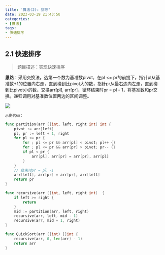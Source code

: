 ```yaml
---
title: '算法(2): 排序'
date: 2023-03-19 21:43:50
categories:
- [算法]
tags:
- 快速排序
---
```

## 2.1 快速排序
> 题目描述：实现快速排序

**思路**：采用交换法，选第一个数为基准数pivot，在pl <= pr的前提下，指针pl从基准数+1的位置向右走，直到碰到比pivot大的数，指针pr从最右边向左走，直到碰到比pivot小的数，交换arr[pl], arr[pr]，循环结束时pr = pl - 1，将基准数和pr交换。递归调用对基准数位置两边的区间调整。

![](https://upload-images.jianshu.io/upload_images/14151453-a8e8b8d1195b3f44.png?imageMogr2/auto-orient/strip%7CimageView2/2/w/1240)

`示例代码：`
```go
func partition(arr []int, left, right int) int {
	pivot := arr[left]
	pl, pr := left + 1, right
	for pl <= pr {
		for ; pl <= pr && arr[pl] < pivot; pl++ {}
		for ; pl <= pr && arr[pr] > pivot; pr-- {}
		if pl < pr {
			arr[pl], arr[pr] = arr[pr], arr[pl]
		}
	}
	// 结束时pr = pl -1
	arr[left], arr[pr] = arr[pr], arr[left]
	return pr
}

func recursive(arr []int, left, right int)  {
	if left >= right {
		return
	}
	mid := partition(arr, left, right)
	recursive(arr, left, mid - 1)
	recursive(arr, mid + 1, right)
}

func QuickSort(arr []int) []int {
	recursive(arr, 0, len(arr) - 1)
	return arr
}
```
